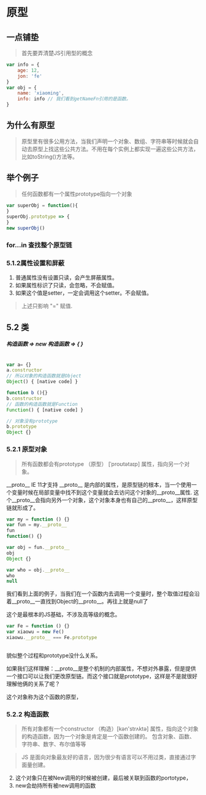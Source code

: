 # 原型

## 一点铺垫
> 首先要弄清楚JS引用型的概念
```javascript { .theme-peacock }
var info = {
	age: 12,
	jon: 'fe'
}
var obj = {
	name: 'xiaoming',
	info: info // 我们看到getNameFn引用的是函数。
}

```

## 为什么有原型
> 原型里有很多公用方法，当我们声明一个对象、数组、字符串等时候就会自动去原型上找这些公共方法。不用在每个实例上都实现一遍这些公共方法，比如toString()方法等。

## 举个例子
> 任何函数都有一个属性prototype指向一个对象
```javascript { .theme-peacock }
var superObj = function(){
}
superObj.prototype => {
}
new superObj()
```

### for...in 查找整个原型链

### 5.1.2属性设置和屏蔽
1. 普通属性没有设置只读，会产生屏蔽属性。
2. 如果属性标识了只读，会忽略，不会赋值。
3. 如果这个值是setter，一定会调用这个setter。不会赋值。
> 上述只影响 "="  赋值.

## 5.2 类

##### 构造函数 => new 构造函数 => {  }


```javascript { .theme-peacock }

var a= {}
a.constructor
// 所以对象的构造函数就是Object
Object() { [native code] }

function b (){}
b.constructor
// 函数的构造函数就是Function
Function() { [native code] }

// 对象没有prototype
b.prototype
Object {}

```
### 5.2.1 原型对象
> 所有函数都会有prototype （原型） [ˈproʊtətaɪp] 属性，指向另一个对象。


\_\_proto\_\_  IE 11才支持
 \_\_proto\_\_ 是内部的属性，是原型链的根本，当一个使用一个变量时候在局部变量中找不到这个变量就会去访问这个对象的\_\_proto\_\_属性.
这个\_\_proto\_\_会指向另外一个对象，这个对象本身也有自己的\_\_proto\_\_，这样原型链就形成了。
```javascript { .theme-peacock }
var my = function () {}
var fun = my.__proto__
fun
function() {}

var obj = fun.__proto__ 
obj
Object {}

var who = obj.__proto__
who
null
```
我们看到上面的例子，当我们在一个函数内去调用一个变量时，整个取值过程会沿着\_\_proto\_\_一直找到Object的\_\_proto\_\_。再往上就是null了

这个是最根本的JS基础，不涉及高等级的概念。

```javascript { .theme-peacock }
var Fe = function () {}
var xiaowu = new Fe()
xiaowu.__proto__ === Fe.prototype



```



貌似整个过程和prototype没什么关系。

如果我们这样理解：\_\_proto\_\_是整个机制的内部属性，不想对外暴露，但是提供一个接口可以让我们更改原型链。而这个接口就是prototype，这样是不是就很好理解他俩的关系了呢？

这个对象称为这个函数的原型，

### 5.2.2 构造函数
 
> 所有对象都有一个constructor （构造）[kən'strʌktə] 属性，指向这个对象的构造函数，因为一个对象是肯定是一个函数创建的。
> 包含对象、函数、字符串、数字、布尔值等等

> JS 是面向对象最友好的语言，因为很少有语言可以不用过类，直接通过字面量创建。






2. 这个对象只在被New调用的时候被创建，最后被关联到函数的portotype，
3. new会劫持所有被new调用的函数
